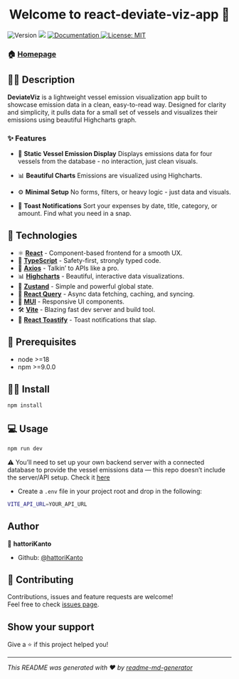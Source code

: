 <h1 align="center">Welcome to react-deviate-viz-app 👋</h1>
<p>
  <img alt="Version" src="https://img.shields.io/badge/version-0.0.1-blue.svg?cacheSeconds=2592000" />
  <img src="https://img.shields.io/badge/node-%3E%3D18-blue.svg" />
  <a href="https://github.com/hattoriKanto/react-deviate-viz-app#readme" target="_blank">
    <img alt="Documentation" src="https://img.shields.io/badge/documentation-yes-brightgreen.svg" />
  </a>
  <a href="https://github.com/hattoriKanto/react-deviate-viz-app/blob/master/LICENSE" target="_blank">
    <img alt="License: MIT" src="https://img.shields.io/badge/License-MIT-yellow.svg" />
  </a>
</p>

### 🏠 [Homepage](https://github.com/hattoriKanto/react-deviate-viz-app#readme)

## ✍🏼 Description

**DeviateViz** is a lightweight vessel emission visualization app built to showcase emission data in a clean, easy-to-read way. Designed for clarity and simplicity, it pulls data for a small set of vessels and visualizes their emissions using beautiful Highcharts graph.

### ✨ Features

- 🚢 **Static Vessel Emission Display**
  Displays emissions data for four vessels from the database - no interaction, just clean visuals.

- 📊 **Beautiful Charts**
  Emissions are visualized using Highcharts.

- ⚙️ **Minimal Setup**
  No forms, filters, or heavy logic - just data and visuals.

- 🔔 **Toast Notifications**
  Sort your expenses by date, title, category, or amount. Find what you need in a snap.

## 🧪 Technologies

- ⚛️ **[React](https://react.dev/)** - Component-based frontend for a smooth UX.
- 💬 **[TypeScript](https://www.typescriptlang.org/)** - Safety-first, strongly typed code.
- 📡 **[Axios](https://axios-http.com/)** - Talkin’ to APIs like a pro.
- 📊 **[Highcharts](https://www.highcharts.com/)** - Beautiful, interactive data visualizations.
- 🧠 **[Zustand](https://zustand-demo.pmnd.rs/)** - Simple and powerful global state.
- 🔁 **[React Query](https://tanstack.com/query/latest)** - Async data fetching, caching, and syncing.
- 💅 **[MUI](https://mui.com/)** - Responsive UI components.
- 🛠️ **[Vite](https://vite.dev/)** - Blazing fast dev server and build tool.
- 🔔 **[React Toastify](https://www.npmjs.com/package/react-toastify)** - Toast notifications that slap.

## 🔑 Prerequisites

- node >=18
- npm >=9.0.0

## 💪🏼 Install

```sh
npm install
```

## 💻 Usage

```sh
npm run dev
```

⚠️ You’ll need to set up your own backend server with a connected database to provide the vessel emissions data — this repo doesn’t include the server/API setup. Check it [here](https://github.com/hattoriKanto/nestjs-deviate-viz-api)

- Create a `.env` file in your project root and drop in the following:

```sh
VITE_API_URL=YOUR_API_URL
```

## Author

👤 **hattoriKanto**

- Github: [@hattoriKanto](https://github.com/hattoriKanto)

## 🤝 Contributing

Contributions, issues and feature requests are welcome!<br />Feel free to check [issues page](https://github.com/hattoriKanto/react-deviate-viz-app/issues).

## Show your support

Give a ⭐️ if this project helped you!

---

_This README was generated with ❤️ by [readme-md-generator](https://github.com/kefranabg/readme-md-generator)_
